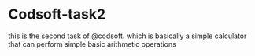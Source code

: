 # Codsoft-task2
this is the second task of @codsoft. which is basically a simple calculator that can perform simple basic arithmetic operations

